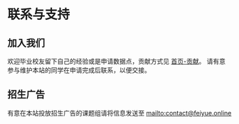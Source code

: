 # 联系与支持

## 加入我们

欢迎毕业校友留下自己的经验或是申请数据点，贡献方式见 [首页-贡献](../../#2)。
请有意参与维护本站的同学在申请完成后联系，以便交接。

## 招生广告

有意在本站投放招生广告的课题组请将信息发送至 <mailto:contact@feiyue.online>
